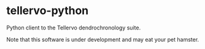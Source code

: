 # tellervo-python
Python client to the Tellervo dendrochronology suite.

Note that this software is under development and may eat your pet hamster.
